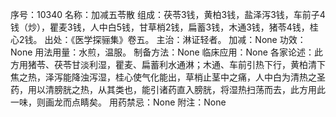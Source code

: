序号：10340
名称：加减五苓散
组成：茯苓3钱，黄柏3钱，盐泽泻3钱，车前子4钱（炒），瞿麦3钱，人中白5钱，甘草梢2钱，扁蓄3钱，木通3钱，猪苓4钱，桂心2钱。
出处：《医学探骊集》卷五。
主治：淋证轻者。
加减：None
功效：None
用法用量：水煎，温服。
制备方法：None
临床应用：None
各家论述：此方用猪苓、茯苓甘淡利湿，瞿麦、扁蓄利水通淋；木通、车前引热下行，黄柏清下焦之热，泽泻能降浊泻湿，桂心使气化能出，草梢止茎中之痛，人中白为清热之圣药，用以清膀胱之热，从其类也，能引诸药直入膀胱，将湿热扫荡而去，此方用此一味，则画龙而点睛矣。
用药禁忌：None
附注：None
